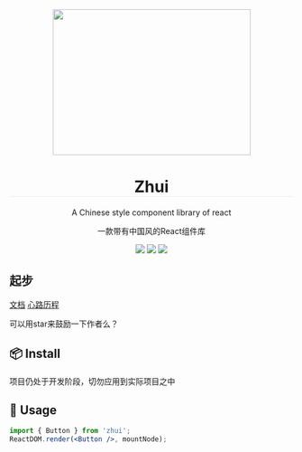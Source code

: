 <div align='center'>
  <img src='https://s2.ax1x.com/2019/02/01/k3QQII.png' width="351" height="258" align='center'/>
  <h1 style='border-bottom: 1px solid #eaecef'>Zhui</h1>
  <p>A Chinese style component library of react</p>
  <p>一款带有中国风的React组件库</p>
  <img src='https://img.shields.io/badge/language-javascript-1770a8.svg?style=flat-square' />
  <img src='https://img.shields.io/badge/license-MIT-0f1423.svg?style=flat-square' />
  <img src='https://img.shields.io/badge/style-Chinese-c45a65.svg?style=flat-square' />
</div>

## 起步

[文档](https://zhui-team.github.io/zhui/)
[心路历程](https://juejin.im/post/5c617a355188256299385138)

可以用star来鼓励一下作者么？

## 📦 Install

项目仍处于开发阶段，切勿应用到实际项目之中

## 🔨 Usage

```jsx
import { Button } from 'zhui';
ReactDOM.render(<Button />, mountNode);
```
